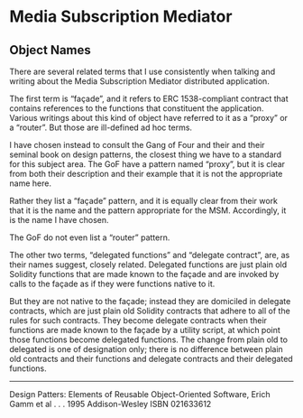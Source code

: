 # Media Subscription Mediator #
## Object Names ##
There are several related terms that I use consistently when talking and writing about the Media Subscription Mediator distributed application.

The first term is “façade”, and it refers to ERC 1538-compliant contract that contains references to the functions that constituent the application. Various writings about this kind of object have referred to it as a “proxy” or a “router”. But those are ill-defined ad hoc terms.

I have chosen instead to consult the Gang of Four and their and their seminal book on design patterns, the closest thing we have to a standard for this subject area. The GoF have a pattern named “proxy”, but it is clear from both their description and their example that it is not the appropriate name here. 

Rather they list a “façade” pattern, and it is equally clear from their work that it is the name and the pattern appropriate for the MSM. Accordingly, it is the name I have chosen.

The GoF do not even list a “router” pattern. 

The other two terms, “delegated functions” and “delegate contract”, are, as their names suggest, closely related. Delegated functions are just plain old Solidity functions that are made known to the façade and are invoked by calls to the façade as if they were functions native to it. 

But they are not native to the façade; instead they are domiciled in delegate contracts, which are just plain old Solidity contracts that adhere to all of the rules for such contracts. They become delegate contracts when their functions are made known to the façade by a utility script, at which point those functions become delegated functions. The change from plain old to delegated is one of designation only; there is no difference between plain old contracts and their functions and delegate contracts and their delegated functions. 

----------


Design Patters: Elements of Reusable Object-Oriented Software, Erich Gamm et al . . .
1995 Addison-Wesley	ISBN 021633612
